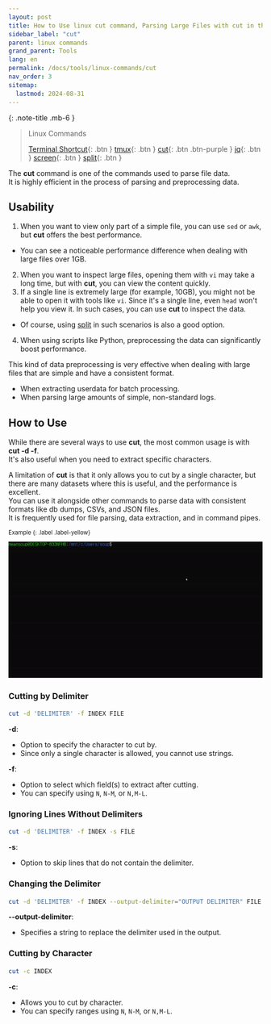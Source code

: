 ```yaml
---
layout: post
title: How to Use linux cut command, Parsing Large Files with cut in the terminal
sidebar_label: "cut" 
parent: linux commands
grand_parent: Tools
lang: en
permalink: /docs/tools/linux-commands/cut
nav_order: 3
sitemap:
  lastmod: 2024-08-31
---
```


{: .note-title .mb-6 }
> Linux Commands
>
> [Terminal Shortcut](/docs/dev-tools/linux-commands/terminal){: .btn }
> [tmux](/docs/dev-tools/linux-commands/tmux){: .btn }
> [cut](/docs/dev-tools/linux-commands/cut){: .btn .btn-purple }
> [jq](/docs/dev-tools/linux-commands/jq){: .btn }
> [screen](/docs/tools/linux-commands/screen){: .btn }
> [split](/docs/dev-tools/linux-commands/split){: .btn }


The **cut** command is one of the commands used to parse file data.  
It is highly efficient in the process of parsing and preprocessing data.

## Usability

1. When you want to view only part of a simple file, you can use `sed` or `awk`, but **cut** offers the best performance.
  - You can see a noticeable performance difference when dealing with large files over 1GB.
2. When you want to inspect large files, opening them with `vi` may take a long time, but with **cut**, you can view the content quickly.
3. If a single line is extremely large (for example, 10GB), you might not be able to open it with tools like `vi`. Since it's a single line, even `head` won't help you view it. In such cases, you can use **cut** to inspect the data.
  - Of course, using [split](/docs/dev-tools/linux-commands/split) in such scenarios is also a good option.
4. When using scripts like Python, preprocessing the data can significantly boost performance.

This kind of data preprocessing is very effective when dealing with large files that are simple and have a consistent format.
- When extracting userdata for batch processing.
- When parsing large amounts of simple, non-standard logs.

## How to Use

While there are several ways to use **cut**, the most common usage is with **cut -d -f**.  
It's also useful when you need to extract specific characters.

A limitation of **cut** is that it only allows you to cut by a single character, but there are many datasets where this is useful, and the performance is excellent.    
You can use it alongside other commands to parse data with consistent formats like db dumps, CSVs, and JSON files.   
It is frequently used for file parsing, data extraction, and in command pipes.  

<div class="code-example" markdown="1" style="font-size: 0.8em">
Example
{: .label .label-yellow}  

![cut](/images/post/dev-tools/terminal-commands/cut.gif)
</div>

### Cutting by Delimiter

```bash
cut -d 'DELIMITER' -f INDEX FILE
```

**-d**:
- Option to specify the character to cut by.
- Since only a single character is allowed, you cannot use strings.

**-f**:
- Option to select which field(s) to extract after cutting.
- You can specify using `N`, `N-M`, or `N,M-L`.

### Ignoring Lines Without Delimiters

```bash
cut -d 'DELIMITER' -f INDEX -s FILE
```

**-s**:
- Option to skip lines that do not contain the delimiter.

### Changing the Delimiter

```bash
cut -d 'DELIMITER' -f INDEX --output-delimiter="OUTPUT DELIMITER" FILE
```

**--output-delimiter**:
- Specifies a string to replace the delimiter used in the output.

### Cutting by Character

```bash
cut -c INDEX
```

**-c**:
- Allows you to cut by character.
- You can specify ranges using `N`, `N-M`, or `N,M-L`.
